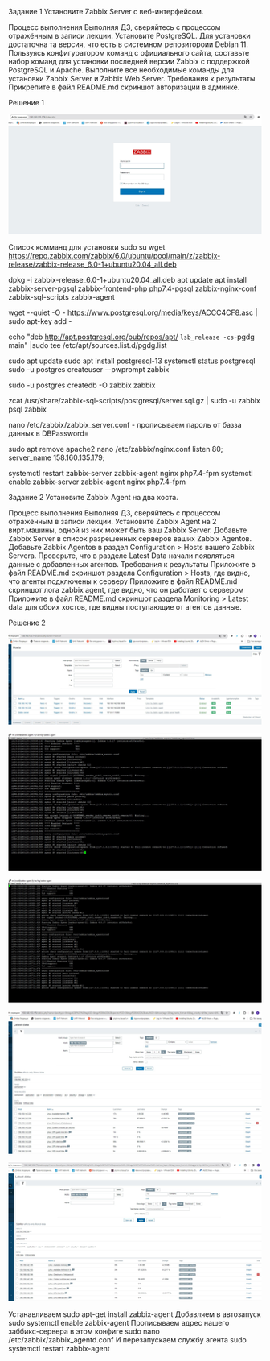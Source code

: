 Задание 1
Установите Zabbix Server с веб-интерфейсом.

Процесс выполнения
Выполняя ДЗ, сверяйтесь с процессом отражённым в записи лекции.
Установите PostgreSQL. Для установки достаточна та версия, что есть в системном репозитороии Debian 11.
Пользуясь конфигуратором команд с официального сайта, составьте набор команд для установки последней версии Zabbix с поддержкой PostgreSQL и Apache.
Выполните все необходимые команды для установки Zabbix Server и Zabbix Web Server.
Требования к результаты
Прикрепите в файл README.md скриншот авторизации в админке.


Решение 1

![ALT TEXT](https://github.com/mezhibo/Home-Work-Zabbix1/blob/344f6c6dbaae651c0a3a6a9562a7ae5087d02631/IMG/1.jpg)

Список комманд для установки 
sudo su
wget https://repo.zabbix.com/zabbix/6.0/ubuntu/pool/main/z/zabbix-release/zabbix-release_6.0-1+ubuntu20.04_all.deb

dpkg -i zabbix-release_6.0-1+ubuntu20.04_all.deb
apt update
apt install zabbix-server-pgsql zabbix-frontend-php php7.4-pgsql zabbix-nginx-conf zabbix-sql-scripts zabbix-agent

wget --quiet -O - https://www.postgresql.org/media/keys/ACCC4CF8.asc | sudo apt-key add -

echo "deb http://apt.postgresql.org/pub/repos/apt/ `lsb_release -cs`-pgdg main" |sudo tee  /etc/apt/sources.list.d/pgdg.list

sudo apt update
sudo apt install postgresql-13
systemctl status postgresql
sudo -u postgres createuser --pwprompt zabbix

sudo -u postgres createdb -O zabbix zabbix

zcat /usr/share/zabbix-sql-scripts/postgresql/server.sql.gz | sudo -u zabbix psql zabbix

nano /etc/zabbix/zabbix_server.conf - прописываем пароль от базза данных в DBPassword=

sudo apt remove apache2
nano /etc/zabbix/nginx.conf 
 listen 80;
server_name 158.160.135.179; 

systemctl restart zabbix-server zabbix-agent nginx php7.4-fpm
systemctl enable zabbix-server zabbix-agent nginx php7.4-fpm




Задание 2
Установите Zabbix Agent на два хоста.

Процесс выполнения
Выполняя ДЗ, сверяйтесь с процессом отражённым в записи лекции.
Установите Zabbix Agent на 2 вирт.машины, одной из них может быть ваш Zabbix Server.
Добавьте Zabbix Server в список разрешенных серверов ваших Zabbix Agentов.
Добавьте Zabbix Agentов в раздел Configuration > Hosts вашего Zabbix Servera.
Проверьте, что в разделе Latest Data начали появляться данные с добавленных агентов.
Требования к результаты
Приложите в файл README.md скриншот раздела Configuration > Hosts, где видно, что агенты подключены к серверу
Приложите в файл README.md скриншот лога zabbix agent, где видно, что он работает с сервером
Приложите в файл README.md скриншот раздела Monitoring > Latest data для обоих хостов, где видны поступающие от агентов данные.


Решение 2

![ALT TEXT](https://github.com/mezhibo/Home-Work-Zabbix1/blob/7b31d95ffec3912731fcd9c5a4d93c74e38cb935/IMG/2.jpg)

![ALT TEXT](https://github.com/mezhibo/Home-Work-Zabbix1/blob/7b31d95ffec3912731fcd9c5a4d93c74e38cb935/IMG/3.jpg)

![ALT TEXT](https://github.com/mezhibo/Home-Work-Zabbix1/blob/7b31d95ffec3912731fcd9c5a4d93c74e38cb935/IMG/4.jpg)

![ALT TEXT](https://github.com/mezhibo/Home-Work-Zabbix1/blob/7b31d95ffec3912731fcd9c5a4d93c74e38cb935/IMG/5.jpg)

![ALT TEXT](https://github.com/mezhibo/Home-Work-Zabbix1/blob/7b31d95ffec3912731fcd9c5a4d93c74e38cb935/IMG/6.jpg)


Устанавливаем sudo apt-get install zabbix-agent
Добавляем в автозапуск sudo systemctl enable zabbix-agent
Прописываем адрес нашего заббикс-сервера в этом конфиге sudo nano /etc/zabbix/zabbix_agentd.conf
И перезапускаем службу агента sudo systemctl restart zabbix-agent




